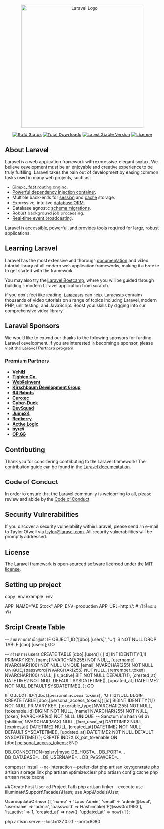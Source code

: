 <p align="center"><a href="https://laravel.com" target="_blank"><img src="https://raw.githubusercontent.com/laravel/art/master/logo-lockup/5%20SVG/2%20CMYK/1%20Full%20Color/laravel-logolockup-cmyk-red.svg" width="400" alt="Laravel Logo"></a></p>

<p align="center">
<a href="https://github.com/laravel/framework/actions"><img src="https://github.com/laravel/framework/workflows/tests/badge.svg" alt="Build Status"></a>
<a href="https://packagist.org/packages/laravel/framework"><img src="https://img.shields.io/packagist/dt/laravel/framework" alt="Total Downloads"></a>
<a href="https://packagist.org/packages/laravel/framework"><img src="https://img.shields.io/packagist/v/laravel/framework" alt="Latest Stable Version"></a>
<a href="https://packagist.org/packages/laravel/framework"><img src="https://img.shields.io/packagist/l/laravel/framework" alt="License"></a>
</p>

## About Laravel

Laravel is a web application framework with expressive, elegant syntax. We believe development must be an enjoyable and creative experience to be truly fulfilling. Laravel takes the pain out of development by easing common tasks used in many web projects, such as:

- [Simple, fast routing engine](https://laravel.com/docs/routing).
- [Powerful dependency injection container](https://laravel.com/docs/container).
- Multiple back-ends for [session](https://laravel.com/docs/session) and [cache](https://laravel.com/docs/cache) storage.
- Expressive, intuitive [database ORM](https://laravel.com/docs/eloquent).
- Database agnostic [schema migrations](https://laravel.com/docs/migrations).
- [Robust background job processing](https://laravel.com/docs/queues).
- [Real-time event broadcasting](https://laravel.com/docs/broadcasting).

Laravel is accessible, powerful, and provides tools required for large, robust applications.

## Learning Laravel

Laravel has the most extensive and thorough [documentation](https://laravel.com/docs) and video tutorial library of all modern web application frameworks, making it a breeze to get started with the framework.

You may also try the [Laravel Bootcamp](https://bootcamp.laravel.com), where you will be guided through building a modern Laravel application from scratch.

If you don't feel like reading, [Laracasts](https://laracasts.com) can help. Laracasts contains thousands of video tutorials on a range of topics including Laravel, modern PHP, unit testing, and JavaScript. Boost your skills by digging into our comprehensive video library.

## Laravel Sponsors

We would like to extend our thanks to the following sponsors for funding Laravel development. If you are interested in becoming a sponsor, please visit the [Laravel Partners program](https://partners.laravel.com).

### Premium Partners

- **[Vehikl](https://vehikl.com/)**
- **[Tighten Co.](https://tighten.co)**
- **[WebReinvent](https://webreinvent.com/)**
- **[Kirschbaum Development Group](https://kirschbaumdevelopment.com)**
- **[64 Robots](https://64robots.com)**
- **[Curotec](https://www.curotec.com/services/technologies/laravel/)**
- **[Cyber-Duck](https://cyber-duck.co.uk)**
- **[DevSquad](https://devsquad.com/hire-laravel-developers)**
- **[Jump24](https://jump24.co.uk)**
- **[Redberry](https://redberry.international/laravel/)**
- **[Active Logic](https://activelogic.com)**
- **[byte5](https://byte5.de)**
- **[OP.GG](https://op.gg)**

## Contributing

Thank you for considering contributing to the Laravel framework! The contribution guide can be found in the [Laravel documentation](https://laravel.com/docs/contributions).

## Code of Conduct

In order to ensure that the Laravel community is welcoming to all, please review and abide by the [Code of Conduct](https://laravel.com/docs/contributions#code-of-conduct).

## Security Vulnerabilities

If you discover a security vulnerability within Laravel, please send an e-mail to Taylor Otwell via [taylor@laravel.com](mailto:taylor@laravel.com). All security vulnerabilities will be promptly addressed.

## License

The Laravel framework is open-sourced software licensed under the [MIT license](https://opensource.org/licenses/MIT).


## Setting up project
copy .env.example .env

APP_NAME="AE Stock"
APP_ENV=production
APP_URL=http://<host>:<port>   # หรือโดเมนจริง

## Srcipt Create Table
-- ลบตารางเก่าถ้ามีอยู่แล้ว
IF OBJECT_ID('[dbo].[users]', 'U') IS NOT NULL
    DROP TABLE [dbo].[users];
GO

-- สร้างตาราง users
CREATE TABLE [dbo].[users] (
    [id]             INT IDENTITY(1,1) PRIMARY KEY,
    [name]           NVARCHAR(255)    NOT NULL,
    [username]       NVARCHAR(100)    NOT NULL UNIQUE
    [email]          NVARCHAR(255)    NOT NULL UNIQUE,
    [password]       NVARCHAR(255)    NOT NULL,
    [remember_token] NVARCHAR(100)    NULL,
    [is_active]      BIT              NOT NULL DEFAULT(1),
    [created_at]     DATETIME2        NOT NULL DEFAULT SYSDATETIME(),
    [updated_at]     DATETIME2        NOT NULL DEFAULT SYSDATETIME(),
);
GO

IF OBJECT_ID('[dbo].[personal_access_tokens]', 'U') IS NULL
BEGIN
  CREATE TABLE [dbo].[personal_access_tokens](
      [id]              BIGINT IDENTITY(1,1) NOT NULL PRIMARY KEY,
      [tokenable_type]  NVARCHAR(255) NOT NULL,
      [tokenable_id]    BIGINT        NOT NULL,
      [name]            NVARCHAR(255) NOT NULL,
      [token]           NVARCHAR(64)  NOT NULL UNIQUE,   -- Sanctum เก็บ hash 64 ตัว
      [abilities]       NVARCHAR(MAX) NULL,
      [last_used_at]    DATETIME2     NULL,
      [expires_at]      DATETIME2     NULL,
      [created_at]      DATETIME2     NOT NULL DEFAULT SYSDATETIME(),
      [updated_at]      DATETIME2     NOT NULL DEFAULT SYSDATETIME()
  );
  CREATE INDEX IX_pat_tokenable
    ON [dbo].[personal_access_tokens]([tokenable_type],[tokenable_id]);
END

DB_CONNECTION=sqlsrv|mysql
DB_HOST=...
DB_PORT=...
DB_DATABASE=...
DB_USERNAME=...
DB_PASSWORD=...


composer install --no-interaction --prefer-dist
php artisan key:generate
php artisan storage:link
php artisan optimize:clear
php artisan config:cache
php artisan route:cache


##Create First User
cd Project Path
php artisan tinker --execute
use Illuminate\Support\Facades\Hash;
use App\Models\User;

 User::updateOrInsert(
   [
     'name'       => 'Laco Admin',
     'email'      => 'admin@local',
     'username'      => 'admin',
     'password'   => Hash::make('P@ssw0rd1993'),
     'is_active'      => 1,
     'created_at' => now(),
     'updated_at' => now()
   ]
 );

php artisan serve --host=127.0.0.1 --port=8080